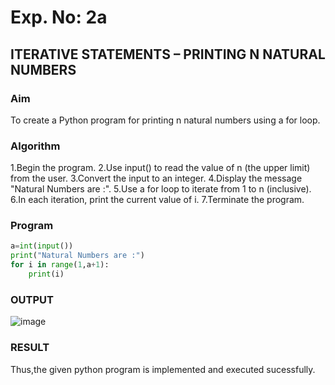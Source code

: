 # Exp. No: 2a  

## ITERATIVE STATEMENTS –  PRINTING N NATURAL NUMBERS

###  Aim
To create a Python program for printing n natural numbers using a for loop.
###  Algorithm

1.Begin the program.
2.Use input() to read the value of n (the upper limit) from the user.
3.Convert the input to an integer.
4.Display the message "Natural Numbers are :".
5.Use a for loop to iterate from 1 to n (inclusive).
6.In each iteration, print the current value of i.
7.Terminate the program.
###  Program

```python
a=int(input())
print("Natural Numbers are :")
for i in range(1,a+1):
    print(i)

```


### OUTPUT

![image](https://github.com/user-attachments/assets/c3dfba8e-0055-4a41-a01b-1a1b6a7ae546)


### RESULT

Thus,the given python program is implemented and executed sucessfully.
```

